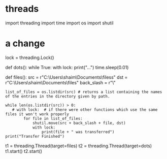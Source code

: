 # threads
import threading
import time
import os
import shutil
# a change
lock = threading.Lock()

def dots():
    while True:
        with lock:
            print("...")
        time.sleep(0.01)

def files():
    src = r"C:\Users\shaim\Documents\filess"
    dst = r"C:\Users\shaim\Documents\files"
    back_slash = r"\\"

    list_of_files = os.listdir(src) # returns a list containing the names of the entries in the directory given by path.

    while len(os.listdir(src)) > 0:
       # with lock:  # if there were other functions which use the same files it won't work properly
            for file in list_of_files:
                shutil.move(src + back_slash + file, dst)
                with lock:
                    print(file + " was transferred")
    print("Transfer Finished")


t1 = threading.Thread(target=files)
t2 = threading.Thread(target=dots)
t1.start()
t2.start()
